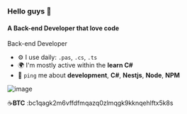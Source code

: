 ### Hello guys 👋

#### A Back-end Developer that love code

Back-end Developer


- ⚙️ I use daily: `.pas`, `.cs`, `.ts`
- 🌍 I'm mostly active within the **learn C#**
- 💬 `ping` me about **development**, **C#**, **Nestjs**, **Node**, **NPM**

![image](https://github.com/user-attachments/assets/f6e4b561-02fe-4d2a-be4a-d0fd940c40de)

☕**BTC** :bc1qagk2m6vffdfmqazq0zlmqgk9kknqehlftx5k8s


